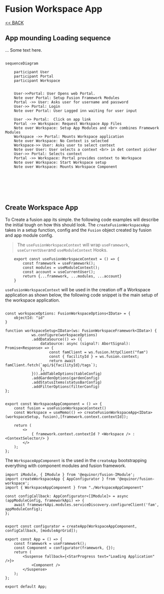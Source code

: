 # Fusion Workspace App

[<< BACK](./Readme.md)

## App mounding Loading sequence

... Some text here.

```Mermaid

sequenceDiagram
    
    participant User
    participant Portal
    participant Workspace

 
    User->>Portal: User Opens web Portal.
    Note over Portal: Setup Fusion Framework Modules
    Portal ->> User: Asks user for username and password
    User->> Portal: Login
    Note over Portal: User Logged inn waiting for user input
   
    User ->> Portal:  Click on app link
    Portal ->> Workspace: Request Workspace App Files
    Note over Workspace: Setup App Modules and <br> combines Framework Modules
    Workspace ->> Portal: Mounts Workspace application
    Note over Workspace: No Context is selected
    Workspace->> User: Asks user to select context
    Note over User: User selects a context <br> in det context picker
    User->> Portal: Selects context
    Portal ->> Workspace: Portal provides context to Workspace
    Note over Workspace: Start Workspace setup
    Note over Workspace: Mounts Workspace Component
    



  


```

## Create Workspace App

To Create a fusion app its simple. the following code examples will describe the initial tough on how this should look.
The `createFusionWorkspaceApp` takes in a setup function, config and the `Fusion` object created by fusion and app module config.

> The `useFusionWorkspaceContext` will wrap `useFramework`, `useCurrentUser`and `useModuleContext` Hooks.

```TS
    export const useFusionWorkspaceContext = () => {
        const framework = useFramework();
        const modules = useModuleContext();
        const account = useCurrentUser();
        return {...framework, ...modules, ...account}
    }
```

`useFusionWorkspaceContext` will be used in the creation off a Workspace application as shown below, the following code snippet is the main setup of the workspace application.

```TS

const workspaceOptions: FusionWorkspaceOptions<IData> = {
    objectId: "id"
}

function workspaceSetup<IData>(ws: FusionWorkspaceFramework<IData>) {
            ws.configure(workspaceOptions)
            .addDataSource(() => ({
                dataSource: async (signal?: AbortSignal): Promise<Response> => {
                    const famClient = ws.fusion.httpClient("fam")
                    const { facilityId } = ws.fusion.context;
                    return await famClient.fetch(`api/${facilityId}/tags`);
                },
            })).addTableOptions(tableConfig)
            .addGardenOptions(gardenConfig)
            .addStatusItems(statusBarConfig)
            .addFilterOptions(filterConfig)
};


export const WorkspaceAppComponent = () => {
    const fusion = useFusionWorkspaceContext()
    const Workspace = useMemo(() => createFusionWorkspaceApp<IData>(workspaceSetup, fusion),[framework.context.contextId]);

    return (
        <>
            { framework.context.contextId ? <Workspace /> :  <ContextSelector/> }
        </>
    );
};
```

The `WorkspaceAppComponent` is the used in the `createApp` bootstrapping everything with component modules and fusion framework.

```TS
import iModule, { IModule } from '@equinor/fusion-IModule';
import createWorkspaceApp { AppConfigurator } from '@equinor/fusion-workspace';
import { WorkspaceAppComponent } from "./WorkspaceAppComponent"

const configCallback: AppConfigurator<[IModule]> = async (appModuleConfig, frameworkApi) => { 
    await frameworkApi.modules.serviceDiscovery.configureClient('fam', appModuleConfig);
};


export const configurator = createApp(WorkspaceAppComponent, configCallback, [moduleAgrGrid]);

export const App = () => {
    const framework = useFramework();
    const Component = configurator(framework, {});
    return (
        <Suspense fallback={<StarProgress text="Loading Application" />}>
            <Component />
        </Suspense>
    );
};

export default App;
```
